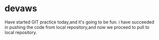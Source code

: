 # devaws
Have started GIT practice today,and it's going to be fun.
i have succeeded in pushing the code from local repository,and now we proceed to pull to local repository.
